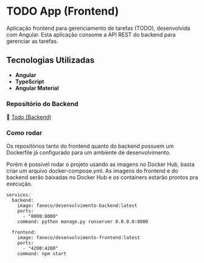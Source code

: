 # TODO App (Frontend)

Aplicação frontend para gerenciamento de tarefas (TODO), desenvolvida com Angular. Esta aplicação consome a API REST do backend para gerenciar as tarefas.

## Tecnologias Utilizadas
- **Angular**
- **TypeScript**
- **Angular Material**

### Repositório do Backend
🔗 [Todo (Backend)](https://github.com/Matheus-Faneco/todo-django)

### Como rodar
Os repositórios tanto do frontend quanto do backend possuem um Dockerfile já configurado para um ambiente de desenvolvimento.

Porém é possível rodar o projeto usando as imagens no Docker Hub, basta criar um arquivo docker-compose.yml. As imagens do frontend e do backend serão baixadas no Docker Hub e os containers estarão prontos pra execução.
```
services:
  backend:
    image: faneco/desenvolvimento-backend:latest
    ports:
      - "8000:8000"
    command: python manage.py runserver 0.0.0.0:8000

  frontend:
    image: faneco/desenvolvimento-frontend:latest
    ports:
      - "4200:4200"
    command: npm start
```
